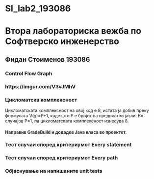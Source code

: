 # SI_lab2_193086

<h1>Втора лабораториска вежба по Софтверско инженерство</h1>
<h2>Фидан Стоименов 193086</h2>


<h3>Control Flow Graph<h3> 
https://imgur.com/V3vJMhV

<h3>Цикломатска комплексност</h3>

Цикломатската комплексност на овој код е 8, истата ја добив преку формулата V(g)=P+1, каде што P е бројот на предикатни јазли. Во случајoв P=1, па цикломатската комплексност изнесува 8. 

<h4>Направив GradeBuild и додадов Java класа во проектот.</h4>

  <h3>Тест случаи според критериумот Every statement</h3>
  
   <h3>Тест случаи според критериумот Every path</h3>
  
  <h3>Објаснување на напишаните unit tests</h3>



  
